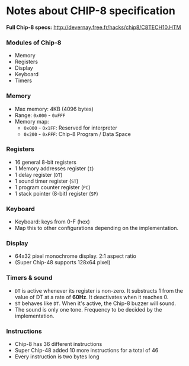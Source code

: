 # Notes about CHIP-8 specification

**Full Chip-8 specs:** http://devernay.free.fr/hacks/chip8/C8TECH10.HTM

### Modules of Chip-8
- Memory
- Registers
- Display
- Keyboard
- Timers

### Memory
- Max memory: 4KB (4096 bytes)
- Range: `0x000` - `0xFFF`
- Memory map:
  - `0x000` - `0x1FF`: Reserved for interpreter
  - `0x200` - `0xFFF`: Chip-8 Program / Data Space

### Registers
- 16 general 8-bit registers
- 1 Memory addresses register (`I`)
- 1 delay register (`DT`)
- 1 sound timer register (`ST`)
- 1 program counter register (`PC`)
- 1 stack pointer (8-bit) register (`SP`)

### Keyboard
- Keyboard: keys from 0-F (hex)
- Map this to other configurations depending on the implementation.

### Display
- 64x32 pixel monochrome display. 2:1 aspect ratio
- (Super Chip-48 supports 128x64 pixel)

### Timers & sound
- `DT` is active whenever its register is non-zero. It substracts 1 from the value of DT at a rate of **60Hz**. It deactivates when it reaches 0.
- `ST` behaves like `DT`. When it's active, the Chip-8 buzzer will sound.
- The sound is only one tone. Frequency to be decided by the implementation.

### Instructions
- Chip-8 has 36 different instructions
- Super Chip-48 added 10 more instructions for a total of 46
- Every instruction is two bytes long